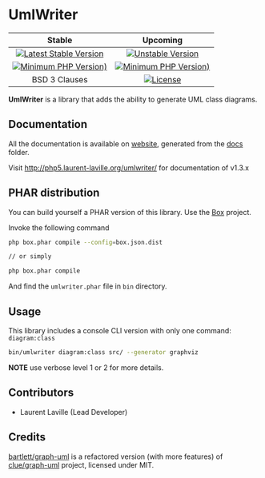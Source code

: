 <!-- markdownlint-disable MD013 -->
# UmlWriter

| Stable | Upcoming |
|:------:|:--------:|
| [![Latest Stable Version](https://img.shields.io/packagist/v/bartlett/umlwriter)](https://packagist.org/packages/bartlett/umlwriter) | [![Unstable Version](https://img.shields.io/packagist/vpre/bartlett/umlwriter)](https://packagist.org/packages/bartlett/umlwriter) |
| [![Minimum PHP Version)](https://img.shields.io/packagist/php-v/bartlett/umlwriter/1.3.1)](https://php.net/) | [![Minimum PHP Version)](https://img.shields.io/packagist/php-v/bartlett/umlwriter/2.x-dev?color=orange)](https://php.net/) |
| BSD 3 Clauses | [![License](https://img.shields.io/packagist/l/bartlett/umlwriter)](https://github.com/llaville/umlwriter/blob/master/LICENSE) |

**UmlWriter** is a library that adds the ability to generate UML class diagrams.

## Documentation

All the documentation is available on [website](https://llaville.github.io/umlwriter),
generated from the [docs](https://github.com/llaville/umlwriter/tree/master/docs) folder.

Visit <http://php5.laurent-laville.org/umlwriter/> for documentation of v1.3.x

## PHAR distribution

You can build yourself a PHAR version of this library. Use the [Box](https://github.com/box-project/box) project.

Invoke the following command

```bash
php box.phar compile --config=box.json.dist

// or simply

php box.phar compile
```

And find the `umlwriter.phar` file in `bin` directory.

## Usage

This library includes a console CLI version with only one command: `diagram:class`

```bash
bin/umlwriter diagram:class src/ --generator graphviz
```

**NOTE** use verbose level 1 or 2 for more details.

## Contributors

* Laurent Laville (Lead Developer)

## Credits

[bartlett/graph-uml](https://github.com/llaville/graph-uml) is a refactored version (with more features) of [clue/graph-uml](https://github.com/clue/graph-uml) project, licensed under MIT.
